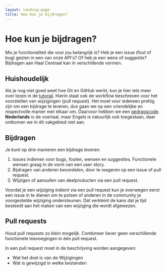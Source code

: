 ```yaml
---
layout: landing-page
title: Hoe kun je bijdragen?
---
```


# Hoe kun je bijdragen?

Mis je functionaliteit die voor jou belangrijk is? Heb je een issue (fout of bug) gezien in een van onze API's? Of heb je een wens of suggestie? Bijdragen aan Haal Centraal kan in verschillende vormen.

## Huishoudelijk

Als je nog niet goed weet hoe Git en GitHub werkt, kun je hier iets meer over lezen in de [tutorial](https://github.com/VNG-Realisatie/API-Kennisbank/blob/master/GitHub%20tutorial/github_tutorial.md). Hierin staat ook de workflow beschreven voor het voorstellen van wijzigingen (pull request). Het moet voor iedereen prettig zijn om een bijdrage te leveren, dus gaan we op een vriendelijke en respectvolle manier met elkaar om. Daarvoor hebben we een [gedragscode](https://github.com/VNG-Realisatie/API-Kennisbank/blob/master/CODE_OF_CONDUCT.md). **Nederlands** is de voertaal, maar Engels is natuurlijk ook toegestaan, daar ontkomen we in dit vakgebied niet aan.

## Bijdragen

Je kunt op drie manieren een bijdrage leveren:

1. Issues indienen voor bugs, fouten, wensen en suggesties. Functionele wensen graag in de vorm van een user story.
2. Bijdragen van anderen beoordelen, door te reageren op een issue of pull request.
3. Wijzigen of aanvullen van deelproducten via een pull request.

Voordat je een wijziging indient via een pull request kun je overwegen eerst een issue in te dienen om te polsen of anderen in de community je voorgestelde wijziging ondersteunen. Dat verkleint de kans dat je tijd besteedt aan het maken van een wijziging die wordt afgewezen.

## Pull requests

Houd pull requests zo klein mogelijk. Combineer liever geen verschillende functionele toevoegingen in &eacute;&eacute;n pull request.

In een pull request moet in de beschrijving worden aangegeven:

* Wat het doel is van de Wijzigingen
* Wat is gewijzigd in welke bestanden
